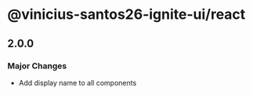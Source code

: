 # @vinicius-santos26-ignite-ui/react

## 2.0.0

### Major Changes

- Add display name to all components
